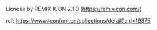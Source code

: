 Licnese by REMIX ICON 2.1.0 (https://remixicon.com/)

ref: https://www.iconfont.cn/collections/detail?cid=19375
